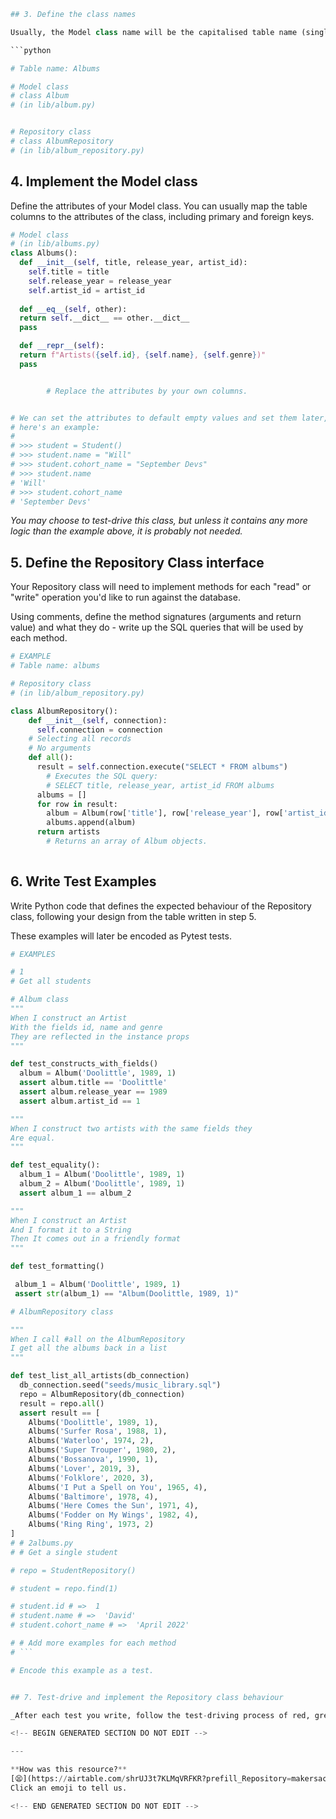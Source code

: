 ```python
## 3. Define the class names

Usually, the Model class name will be the capitalised table name (single instead of plural). The same name is then suffixed by `Repository` for the Repository class name.

```python

# Table name: Albums

# Model class
# class Album
# (in lib/album.py)


# Repository class
# class AlbumRepository
# (in lib/album_repository.py)


```

## 4. Implement the Model class

Define the attributes of your Model class. You can usually map the table columns to the attributes of the class, including primary and foreign keys.

```python
# Model class
# (in lib/albums.py)
class Albums():
  def __init__(self, title, release_year, artist_id):
    self.title = title
    self.release_year = release_year
    self.artist_id = artist_id
  
  def __eq__(self, other):
  return self.__dict__ == other.__dict__
  pass

  def __repr__(self): 
  return f"Artists({self.id}, {self.name}, {self.genre})"
  pass


        # Replace the attributes by your own columns.


# We can set the attributes to default empty values and set them later,
# here's an example:
#
# >>> student = Student()
# >>> student.name = "Will"
# >>> student.cohort_name = "September Devs"
# >>> student.name
# 'Will'
# >>> student.cohort_name
# 'September Devs'

```

*You may choose to test-drive this class, but unless it contains any more logic than the example above, it is probably not needed.*

## 5. Define the Repository Class interface

Your Repository class will need to implement methods for each "read" or "write" operation you'd like to run against the database.

Using comments, define the method signatures (arguments and return value) and what they do - write up the SQL queries that will be used by each method.

```python
# EXAMPLE
# Table name: albums

# Repository class
# (in lib/album_repository.py)

class AlbumRepository():
    def __init__(self, connection):
      self.connection = connection
    # Selecting all records
    # No arguments
    def all():
      result = self.connection.execute("SELECT * FROM albums")
        # Executes the SQL query:
        # SELECT title, release_year, artist_id FROM albums
      albums = []
      for row in result:
        album = Album(row['title'], row['release_year'], row['artist_id'])
        albums.append(album)
      return artists
        # Returns an array of Album objects.
  

```

## 6. Write Test Examples

Write Python code that defines the expected behaviour of the Repository class, following your design from the table written in step 5.

These examples will later be encoded as Pytest tests.

```python
# EXAMPLES

# 1
# Get all students

# Album class
"""
When I construct an Artist
With the fields id, name and genre
They are reflected in the instance props
"""

def test_constructs_with_fields()
  album = Album('Doolittle', 1989, 1)
  assert album.title == 'Doolittle'
  assert album.release_year == 1989
  assert album.artist_id == 1

"""
When I construct two artists with the same fields they
Are equal.
"""

def test_equality():
  album_1 = Album('Doolittle', 1989, 1)
  album_2 = Album('Doolittle', 1989, 1)
  assert album_1 == album_2

"""
When I construct an Artist
And I format it to a String
Then It comes out in a friendly format
"""

def test_formatting()

 album_1 = Album('Doolittle', 1989, 1)
 assert str(album_1) == "Album(Doolittle, 1989, 1)"

# AlbumRepository class

"""
When I call #all on the AlbumRepository
I get all the albums back in a list
"""

def test_list_all_artists(db_connection)
  db_connection.seed("seeds/music_library.sql")
  repo = AlbumRepository(db_connection)
  result = repo.all()
  assert result == [
    Albums('Doolittle', 1989, 1),  
    Albums('Surfer Rosa', 1988, 1),
    Albums('Waterloo', 1974, 2),
    Albums('Super Trouper', 1980, 2),
    Albums('Bossanova', 1990, 1),
    Albums('Lover', 2019, 3),
    Albums('Folklore', 2020, 3),
    Albums('I Put a Spell on You', 1965, 4),
    Albums('Baltimore', 1978, 4),
    Albums('Here Comes the Sun', 1971, 4),
    Albums('Fodder on My Wings', 1982, 4),
    Albums('Ring Ring', 1973, 2)
]
# # 2albums.py
# # Get a single student

# repo = StudentRepository()

# student = repo.find(1)

# student.id # =>  1
# student.name # =>  'David'
# student.cohort_name # =>  'April 2022'

# # Add more examples for each method
# ```

# Encode this example as a test.


## 7. Test-drive and implement the Repository class behaviour

_After each test you write, follow the test-driving process of red, green, refactor to implement the behaviour._

<!-- BEGIN GENERATED SECTION DO NOT EDIT -->

---

**How was this resource?**  
[😫](https://airtable.com/shrUJ3t7KLMqVRFKR?prefill_Repository=makersacademy%2Fdatabases-in-python&prefill_File=resources%2Frepository_class_recipe_template.md&prefill_Sentiment=😫) [😕](https://airtable.com/shrUJ3t7KLMqVRFKR?prefill_Repository=makersacademy%2Fdatabases-in-python&prefill_File=resources%2Frepository_class_recipe_template.md&prefill_Sentiment=😕) [😐](https://airtable.com/shrUJ3t7KLMqVRFKR?prefill_Repository=makersacademy%2Fdatabases-in-python&prefill_File=resources%2Frepository_class_recipe_template.md&prefill_Sentiment=😐) [🙂](https://airtable.com/shrUJ3t7KLMqVRFKR?prefill_Repository=makersacademy%2Fdatabases-in-python&prefill_File=resources%2Frepository_class_recipe_template.md&prefill_Sentiment=🙂) [😀](https://airtable.com/shrUJ3t7KLMqVRFKR?prefill_Repository=makersacademy%2Fdatabases-in-python&prefill_File=resources%2Frepository_class_recipe_template.md&prefill_Sentiment=😀)  
Click an emoji to tell us.

<!-- END GENERATED SECTION DO NOT EDIT -->